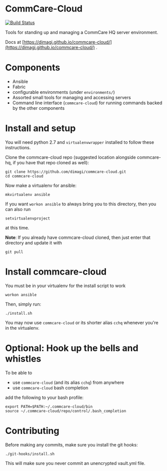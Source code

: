 # CommCare-Cloud

[![Build
Status](https://travis-ci.org/dimagi/commcare-cloud.svg?branch=master)](https://travis-ci.org/dimagi/commcare-cloud)

Tools for standing up and managing a CommCare HQ server environment.

Docs at [https://dimagi.github.io/commcare-cloud/](https://dimagi.github.io/commcare-cloud/)
.

# Components

- Ansible
- Fabric
- configurable environments (under `environments/`)
- Assorted small tools for managing and accessing servers
- Command line interface (`commcare-cloud`) for running commands backed
  by the other components


# Install and setup
You will need python 2.7 and `virtualenvwrapper` installed
to follow these instructions.

Clone the commcare-cloud repo
(suggested location alongside commcare-hq, if you have that repo cloned as well):

```
git clone https://github.com/dimagi/commcare-cloud.git
cd commcare-cloud
```

Now make a virtualenv for ansible:

```
mkvirtualenv ansible
```

If you want `workon ansible` to always bring you to this directory, then you can also run

```
setvirtualenvproject
```

at this time.

**Note**: If you already have commcare-cloud cloned, then just enter that directory
and update it with

```
git pull
```

# Install commcare-cloud

You must be in your virtualenv for the install script to work
```
workon ansible
```

Then, simply run:

```
./install.sh
```

You may now use `commcare-cloud` or its shorter alias `cchq` whenever you're in the virtualenv.

# Optional: Hook up the bells and whistles

To be able to
- use `commcare-cloud` (and its alias `cchq`) from anywhere
- use `commcare-cloud` bash completion

add the following to your bash profile:

```
export PATH=$PATH:~/.commcare-cloud/bin
source ~/.commcare-cloud/repo/control/.bash_completion
```


# Contributing

Before making any commits, make sure you install the git hooks:

```
./git-hooks/install.sh
```

This will make sure you never commit an unencrypted vault.yml file.

